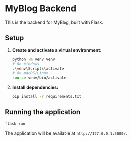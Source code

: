 # MyBlog Backend

This is the backend for MyBlog, built with Flask.

## Setup

1.  **Create and activate a virtual environment:**
    ```bash
    python -m venv venv
    # On Windows
    .\venv\Scripts\activate
    # On macOS/Linux
    source venv/bin/activate
    ```

2.  **Install dependencies:**
    ```bash
    pip install -r requirements.txt
    ```

## Running the application

```bash
flask run
```

The application will be available at `http://127.0.0.1:5000/`.